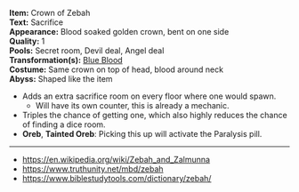 **Item:** Crown of Zebah
<br>
**Text:** Sacrifice
<br>
**Appearance:** Blood soaked golden crown, bent on one side
<br>
**Quality:** 1
<br>
**Pools:** Secret room, Devil deal, Angel deal
<br>
**Transformation(s):** [Blue Blood](/docs/transformations/Blue%20Blood/idea.md)
<br>
**Costume:** Same crown on top of head, blood around neck
<br>
**Abyss:** Shaped like the item

- Adds an extra sacrifice room on every floor where one would spawn.
  - Will have its own counter, this is already a mechanic.
- Triples the chance of getting one, which also highly reduces the chance of finding a dice room.
- **Oreb**, **Tainted Oreb**: Picking this up will activate the Paralysis pill.

---

- https://en.wikipedia.org/wiki/Zebah_and_Zalmunna
- https://www.truthunity.net/mbd/zebah
- https://www.biblestudytools.com/dictionary/zebah/